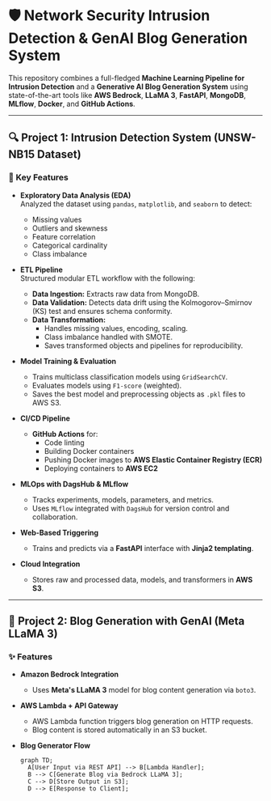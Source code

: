 # 🛡️ Network Security Intrusion Detection & GenAI Blog Generation System

This repository combines a full-fledged **Machine Learning Pipeline for Intrusion Detection** and a **Generative AI Blog Generation System** using state-of-the-art tools like **AWS Bedrock**, **LLaMA 3**, **FastAPI**, **MongoDB**, **MLflow**, **Docker**, and **GitHub Actions**.

---

## 🔍 Project 1: Intrusion Detection System (UNSW-NB15 Dataset)

### 🚀 Key Features

- **Exploratory Data Analysis (EDA)**  
  Analyzed the dataset using `pandas`, `matplotlib`, and `seaborn` to detect:
  - Missing values
  - Outliers and skewness
  - Feature correlation
  - Categorical cardinality
  - Class imbalance

- **ETL Pipeline**  
  Structured modular ETL workflow with the following:
  - **Data Ingestion:** Extracts raw data from MongoDB.
  - **Data Validation:** Detects data drift using the Kolmogorov–Smirnov (KS) test and ensures schema conformity.
  - **Data Transformation:** 
    - Handles missing values, encoding, scaling.
    - Class imbalance handled with SMOTE.
    - Saves transformed objects and pipelines for reproducibility.

- **Model Training & Evaluation**
  - Trains multiclass classification models using `GridSearchCV`.
  - Evaluates models using `F1-score` (weighted).
  - Saves the best model and preprocessing objects as `.pkl` files to AWS S3.

- **CI/CD Pipeline**
  - **GitHub Actions** for:
    - Code linting
    - Building Docker containers
    - Pushing Docker images to **AWS Elastic Container Registry (ECR)**
    - Deploying containers to **AWS EC2**

- **MLOps with DagsHub & MLflow**
  - Tracks experiments, models, parameters, and metrics.
  - Uses `MLflow` integrated with `DagsHub` for version control and collaboration.

- **Web-Based Triggering**
  - Trains and predicts via a **FastAPI** interface with **Jinja2 templating**.

- **Cloud Integration**
  - Stores raw and processed data, models, and transformers in **AWS S3**.

---

## 🤖 Project 2: Blog Generation with GenAI (Meta LLaMA 3)

### ✨ Features

- **Amazon Bedrock Integration**
  - Uses **Meta's LLaMA 3** model for blog content generation via `boto3`.

- **AWS Lambda + API Gateway**
  - AWS Lambda function triggers blog generation on HTTP requests.
  - Blog content is stored automatically in an S3 bucket.

- **Blog Generator Flow**
  ```mermaid
  graph TD;
    A[User Input via REST API] --> B[Lambda Handler];
    B --> C[Generate Blog via Bedrock LLaMA 3];
    C --> D[Store Output in S3];
    D --> E[Response to Client];
